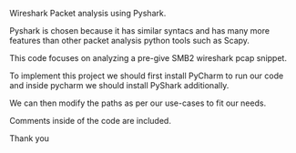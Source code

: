 Wireshark Packet analysis using Pyshark.

Pyshark is chosen because it has similar syntacs and has many more features than other packet analysis python tools such as Scapy.

This code focuses on analyzing a pre-give SMB2 wireshark pcap snippet.

To implement this project we should first install PyCharm to run our code and inside pycharm we should install PyShark additionally.

We can then modify the paths as per our use-cases to fit our needs.

Comments inside of the code are included.


Thank you
